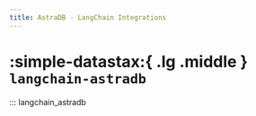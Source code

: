 ```yaml
---
title: AstraDB - LangChain Integrations
---
```


# :simple-datastax:{ .lg .middle } `langchain-astradb`

::: langchain_astradb
